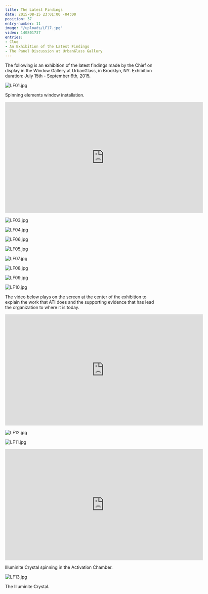 ```yaml
---
title: The Latest Findings
date: 2015-08-15 23:01:00 -04:00
position: 37
entry-number: 11
image: "/uploads/LF17.jpg"
video: 140801737
entries:
- Clue
- An Exhibition of the Latest Findings
- The Panel Discussion at UrbanGlass Gallery
---
```


The following is an exhibition of the latest findings made by the Chief on display in the Window Gallery at UrbanGlass, in Brooklyn, NY. Exhibition duration: July 15th - September 6th, 2015.

![LF01.jpg](/uploads/LF01.jpg)

Spinning elements window installation.

<iframe src="https://player.vimeo.com/video/140802013" width="640" height="360" frameborder="0" webkitallowfullscreen mozallowfullscreen allowfullscreen></iframe>

![LF03.jpg](/uploads/LF03.jpg)

![LF04.jpg](/uploads/LF04.jpg)

![LF06.jpg](/uploads/LF06.jpg)

![LF05.jpg](/uploads/LF05.jpg)

![LF07.jpg](/uploads/LF07.jpg)

![LF08.jpg](/uploads/LF08.jpg)

![LF09.jpg](/uploads/LF09.jpg)

![LF10.jpg](/uploads/LF10.jpg)

The video below plays on the screen at the center of the exhibition to explain the work that ATI does and the supporting evidence that has lead the organization to where it is today.

<iframe src="https://player.vimeo.com/video/140800806" width="640" height="360" frameborder="0" webkitallowfullscreen mozallowfullscreen allowfullscreen></iframe>

![LF12.jpg](/uploads/LF12.jpg)

![LF11.jpg](/uploads/LF11.jpg)

<iframe src="https://player.vimeo.com/video/140801882" width="640" height="360" frameborder="0" webkitallowfullscreen mozallowfullscreen allowfullscreen></iframe>

Illuminite Crystal spinning in the Activation Chamber.

![LF13.jpg](/uploads/LF13.jpg)

The Illuminite Crystal.
